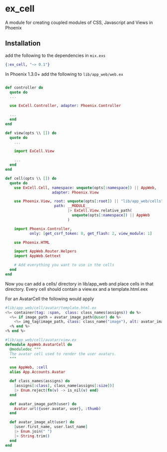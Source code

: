 # ex_cell
A module for creating coupled modules of CSS, Javascript and Views in Phoenix

## Installation

add the following to the dependencies in `mix.exs`
```ex
{:ex_cell, "~> 0.1"}
```

In Phoenix 1.3.0+ add the following to `lib/app_web/web.ex`

```ex

def controller do
  quote do
  ...

  use ExCell.Controller, adapter: Phoenix.Controller

  ...
  end
end

def view(opts \\ []) do
  quote do
    ...

    import ExCell.View

    ...
  end
end

def cell(opts \\ []) do
  quote do
    use ExCell.Cell, namespace: unquote(opts[:namespace]) || AppWeb,
                     adapter: Phoenix.View

    use Phoenix.View, root: unquote(opts[:root]) || "lib/app_web/cells",
                      path: __MODULE__
                            |> ExCell.View.relative_path(
                              unquote(opts[:namespace]) || AppWeb
                            )

    import Phoenix.Controller,
           only: [get_csrf_token: 0, get_flash: 2, view_module: 1]

    use Phoenix.HTML

    import AppWeb.Router.Helpers
    import AppWeb.Gettext

    # Add everything you want to use in the cells
  end
end
```

Now you can add a cells/ directory in lib/app_web and place cells in that directory.
Every cell should contain a view.ex and a template.html.eex

For an AvatarCell the following would apply

```ex
#lib/app_web/cell/avatar/template.html.ex
<%= container(tag: :span,  class: class_names(assigns)) do %>
  <%= if image_path = avatar_image_path(@user) do %>
    <%= img_tag(image_path, class: class_name("image"), alt: avatar_image_alt(@user)) %>
  <% end %>
<% end %>
```

```ex
#lib/app_web/cell/avatar/view.ex
defmodule AppWeb.AvatarCell do
  @moduledoc """
  The avatar cell used to render the user avatars.
  """

  use AppWeb, :cell
  alias App.Accounts.Avatar

  def class_names(assigns) do
    [assigns[:class], class_name(assigns[:size])]
    |> Enum.reject(fn(v) -> is_nil(v) end)
  end

  def avatar_image_path(user) do
    Avatar.url({user.avatar, user}, :thumb)
  end

  def avatar_image_alt(user) do
    [user.first_name, user.last_name]
    |> Enum.join(" ")
    |> String.trim()
  end
end
```
